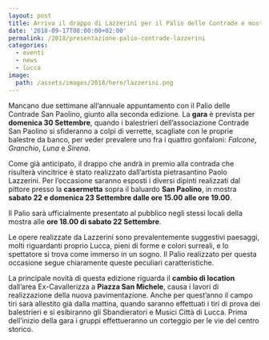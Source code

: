 ```yaml
---
layout: post
title: Arriva il drappo di Lazzerini per il Palio delle Contrade e mostra dei suoi dipinti alla casermetta San Paolino
date: '2018-09-17T08:00:00+02:00'
permalink: /2018/presentazione-palio-contrade-lazzerini
categories:
  - eventi
  - news
  - lucca
image:
  path: /assets/images/2018/hero/lazzerini.png
---
```


Mancano due settimane all’annuale appuntamento con il Palio delle Contrade San
Paolino, giunto alla seconda edizione. La **gara** è prevista per **domenica 30
Settembre**, quando i balestrieri dell’associazione Contrade San Paolino si
sfideranno a colpi di verrette, scagliate con le proprie balestre da banco, per
veder prevalere uno fra i quattro gonfaloni: *Falcone*, *Granchio*, *Luna* e
*Sirena*.

<!-- more -->

Come già anticipato, il drappo che andrà in premio alla contrada che risulterà
vincitrice è stato realizzato dall’artista pietrasantino Paolo Lazzerini. Per
l’occasione saranno esposti i diversi dipinti realizzati dal pittore presso la
**casermetta** sopra il baluardo **San Paolino**, in mostra **sabato 22 e
domenica 23 Settembre dalle ore 15.00 alle ore 19.00**.

Il Palio sarà ufficialmente presentato al pubblico negli stessi locali della
mostra alle **ore 18.00 di sabato 22 Settembre**.

Le opere realizzate da Lazzerini sono prevalentemente suggestivi paesaggi, molti
riguardanti proprio Lucca, pieni di forme e colori surreali, e lo spettatore si
trova come immerso in un sogno. Il Palio realizzato per questa occasione segue
chiaramente queste peculiari caratteristiche.

La principale novità di questa edizione riguarda il **cambio di location**
dall’area Ex-Cavallerizza a **Piazza San Michele**, causa i lavori di
realizzazione della nuova pavimentazione. Anche per quest’anno il campo tiri
sarà allestito già dalla mattina, quando saranno effettuati i tiri di prova dei
balestrieri e si esibiranno gli Sbandieratori e Musici Città di Lucca. Prima
dell’inizio della gara i gruppi effettueranno un corteggio per le vie del centro
storico.

